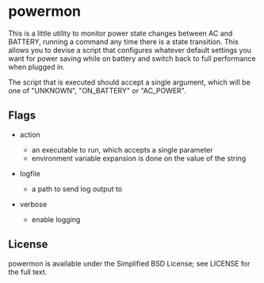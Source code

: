 # powermon

This is a little utility to monitor power state changes between AC and BATTERY,
running a command any time there is a state transition. This allows you to
devise a script that configures whatever default settings you want for power
saving while on battery and switch back to full performance when plugged in.

The script that is executed should accept a single argument, which will be one
of "UNKNOWN", "ON_BATTERY" or "AC_POWER".

## Flags

- action
  - an executable to run, which accepts a single parameter
  - environment variable expansion is done on the value of the string

- logfile
  - a path to send log output to

- verbose
  - enable logging


## License

powermon is available under the Simplified BSD License; see LICENSE for
the full text.
